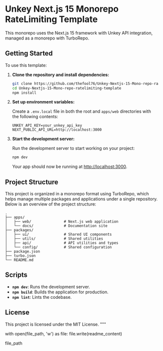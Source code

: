 # Unkey Next.js 15 Monorepo RateLimiting Template

This monorepo uses the Next.js 15 framework with Unkey API integration, managed as a monorepo with TurboRepo.

## Getting Started

To use this template:

1. **Clone the repository and install dependencies:**

   ```bash
   git clone https://github.com/thefool76/Unkey-Nextjs-15-Mono-repo-ratelimiting-template.git
   cd Unkey-Nextjs-15-Mono-repo-ratelimiting-template
   npm install
   ```

2. **Set up environment variables:**

   Create a `.env.local` file in both the root and `apps/web` directories with the following contents:

   ```plaintext
   UNKEY_API_KEY=your_unkey_api_key
   NEXT_PUBLIC_API_URL=http://localhost:3000
   ```

3. **Start the development server:**

   Run the development server to start working on your project:

   ```bash
   npm dev
   ```

   Your app should now be running at [http://localhost:3000](http://localhost:3000).


## Project Structure

This project is organized in a monorepo format using TurboRepo, which helps manage multiple packages and applications under a single repository. Below is an overview of the project structure:

```
.
├── apps/
│   ├── web/               # Next.js web application
│   └── docs/              # Documentation site
├── packages/
│   ├── ui/                # Shared UI components
│   ├── utils/             # Shared utilities
│   ├── api/               # API utilities and types
│   └── config/            # Shared configuration
├── package.json
├── turbo.json
└── README.md
```
## Scripts

- **`npm dev`**: Runs the development server.
- **`npm build`**: Builds the application for production.
- **`npm lint`**: Lints the codebase.

## License

This project is licensed under the MIT License.
"""


with open(file_path, 'w') as file:
    file.write(readme_content)

file_path
